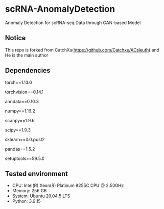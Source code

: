 # scRNA-AnomalyDetection
Anomaly Detection for scRNA-seq Data through GAN-based Model

## Notice
This repo is forked from CatchXu(https://github.com/Catchxu/ACsleuth) and He is the main author

## Dependencies
torch==1.13.0

torchvision==0.14.1

anndata==0.10.3

numpy==1.19.2

scanpy==1.9.6

scipy==1.9.3

sklearn==0.0.post2

pandas==1.5.2

setuptools==59.5.0

## Tested environment
- CPU: Intel(R) Xeon(R) Platinum 8255C CPU @ 2.50GHz
- Memory: 256 GB
- System: Ubuntu 20.04.5 LTS
- Python: 3.9.15
